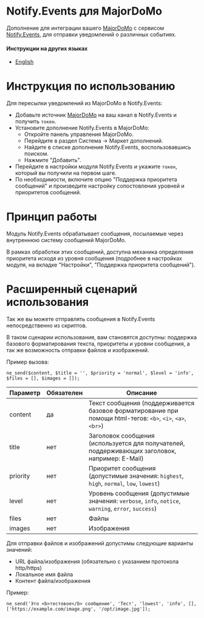# Notify.Events для MajorDoMo

Дополнение для интеграции вашего [MajorDoMo](https://mjdm.ru/) с сервисом [Notify.Events](https://notify.events), для отправки уведомлений о различных событиях.

#### Инструкции на других языках

- [English](/README.md)

# Инструкция по использованию

Для пересылки уведомлений из MajorDoMo в Notify.Events:

- Добавьте источник [MajorDoMo](https://notify.events/source/68) на ваш канал в Notify.Events и получить `токен`.
- Установите дополнение Notify.Events в MajorDoMo:
  - Откройте панель управления MajorDoMo.
  - Перейдите в раздел Система -> Маркет дополнений.
  - Найдите в списке дополнение Notify.Events, воспользовавшись поиском.
  - Нажмите "Добавить".
- Перейдите в настройки модуля Notify.Events и укажите `токен`, который вы получили на первом шаге.
- По необходимости, включите опцию "Поддержка приоритета сообщений" и произведите настройку сопостовления уровней и приоритетов сообщений.

# Принцип работы

Модуль Notify.Events обрабатывает сообщения, посылаемые через внутреннюю систему сообщений MajorDoMo.

В рамках обработки этих сообщений, доступна механика определения приоритета исходя из уровня сообщения (подробнее в настройках модуля, на вкладке "Настройки", "Поддержка приоритета сообщений"). 

# Расширенный сценарий использования

Так же вы можете отправлять сообщения в Notify.Events непосредственно из скриптов.

В таком сценарии использования, вам становятся доступны: поддержка базового форматирования текста, приоритеты и уровни сообщения, а так же возможность отправки файлов и изображений.

Пример вызова:

```
ne_send($content, $title = '', $priority = 'normal', $level = 'info', $files = [], $images = []);
```

| Параметр | Обязателен | Описание |
|----------|------------|----------|
| content  | да         | Текст сообщения (поддерживается базовое форматирование при помощи html-тегов: `<b>`, `<i>`, `<a>`, `<br>`) |
| title    | нет        | Заголовок сообщения (используется для получателей, поддерживающих заголовок, например: E-Mail) |
| priority | нет        | Приоритет сообщения (допустимые значения: `highest`, `high`, `normal`, `low`, `lowest`) |
| level    | нет        | Уровень сообщения (допустимые значения: `verbose`, `info`, `notice`, `warning`, `error`, `success`) |
| files    | нет        | Файлы |
| images   | нет        | Изображения |

Для отправки файлов и изображений допустимы следующие варианты значений:
- URL файла/изображения (обязательно с указанием протокола http/https)
- Локальное имя файла
- Контент файла/изображения

Пример:

```
ne_send('Это <b>тестовое</b> сообщение', 'Тест', 'lowest', 'info', [], ['https://example.com/image.png', '/opt/image.jpg']);
```